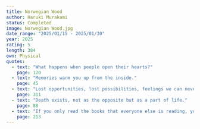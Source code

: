 ```yaml
---
title: Norwegian Wood
author: Haruki Murakami
status: Completed
image: Norwegian Wood.jpg
date_range: "2025/01/15 - 2025/01/30"
year: 2025
rating: 5
length: 384
own: Physical
quotes:
  - text: "What happens when people open their hearts?"
    page: 120
  - text: "Memories warm you up from the inside."
    page: 45
  - text: "Lost opportunities, lost possibilities, feelings we can never get back."
    page: 311
  - text: "Death exists, not as the opposite but as a part of life."
    page: 88
  - text: "If you only read the books that everyone else is reading, you can only think what everyone else is thinking."
    page: 213
---
```

